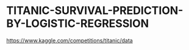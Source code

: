 # TITANIC-SURVIVAL-PREDICTION-BY-LOGISTIC-REGRESSION

https://www.kaggle.com/competitions/titanic/data
